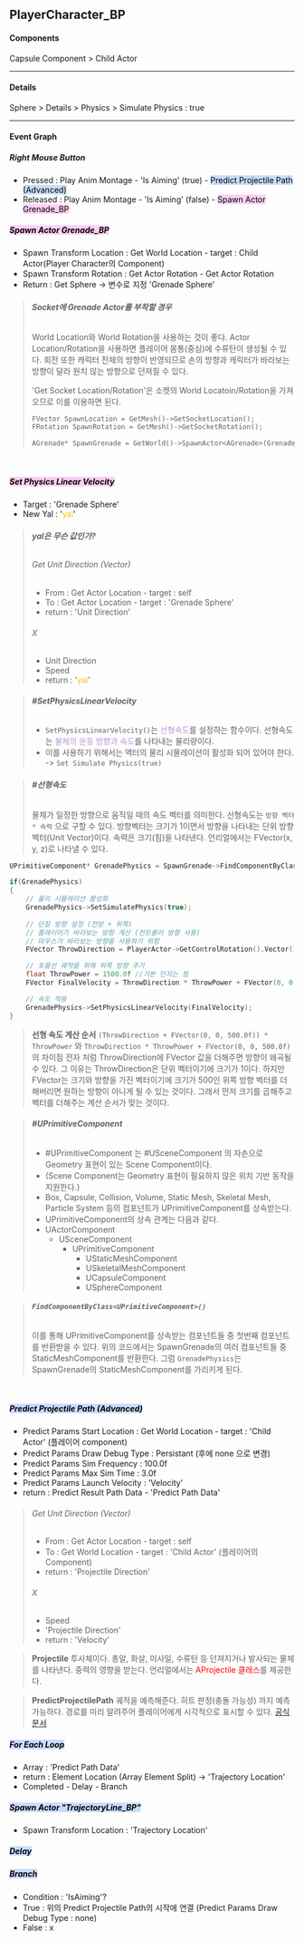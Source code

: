 ## PlayerCharacter_BP
#### Components
Capsule Component > Child Actor

---

#### Details
Sphere > Details > Physics > Simulate Physics : true  

---

#### Event Graph
##### Right Mouse Button
- Pressed : Play Anim Montage - 'Is Aiming' (true) - <mark style="background: #ADCCFFA6;">Predict Projectile Path (Advanced)</mark>
- Released : Play Anim Montage - 'Is Aiming' (false) - <mark style="background: #FFB8EBA6;">Spawn Actor Grenade_BP</mark>

##### <mark style="background: #FFB8EBA6;">Spawn Actor Grenade_BP</mark>
- Spawn Transform Location : Get World Location - target : Child Actor(Player Character의 Component)
- Spawn Transform Rotation : Get Actor Rotation - Get Actor Rotation
- Return : Get Sphere -> 변수로 지정 'Grenade Sphere'

> ###### __Socket에 Grenade Actor를 부착할 경우__
> World Location와 World Rotation을 사용하는 것이 좋다. Actor Location/Rotation을 사용하면 플레이어 몸통(중심)에 수류탄이 생성될 수 있다. 회전 또한 캐릭터 전체의 방향이 반영되므로 손의 방향과 캐릭터가 바라보는 방향이 달라 원치 않는 방향으로 던져질 수 있다.
>
>'Get Socket Location/Rotation'은 소켓의 World Locatoin/Rotation을 가져오므로 이를 이용하면 된다.
>```cpp
>FVector SpawnLocation = GetMesh()->GetSocketLocation();
>FRotation SpawnRotation = GetMesh()->GetSocketRotation();
>
>AGrenade* SpawnGrenade = GetWorld()->SpawnActor<AGrenade>(GrenadeClass, SpawnLocation, SpawnRotation);
>```

<br>

##### <mark style="background: #FFB8EBA6;">Set Physics Linear Velocity</mark>
- Target : 'Grenade Sphere'
- New Yal : '<span style="color:rgb(255, 192, 0)">yal</span>'

> ###### __yal은 무슨 값인가?__
> ###### Get Unit Direction (Vector)
> - From : Get Actor Location - target : self
> - To : Get Actor Location - target : 'Grenade Sphere'
> - return : 'Unit Direction'
>
> ###### X
> - Unit Direction
> - Speed
> - return : '<span style="color:rgb(255, 192, 0)">yal</span>'

> ###### __#SetPhysicsLinearVelocity__
> - `SetPhysicsLinearVelocity()`는 <span style="color:rgb(188, 149, 218)">선형속도</span>를 설정하는 함수이다. 선형속도는 <span style="color:rgb(188, 149, 218)">물체의 운동 방향과 속도</span>를 나타내는 물리량이다.
>- 이를 사용하기 위해서는 액터의 물리 시물레이션이 활성화 되어 있어야 한다.
-> `Set Simulate Physics(true)`

>###### __#선형속도__
>물체가 일정한 방향으로 움직일 때의 속도 벡터를 의미한다.
>선형속도는 `방향 벡터 * 속력` 으로 구할 수 있다.
>방향벡터는 크기가 1이면서 방향을 나타내는 단위 방향 벡터(Unit Vector)이다.
>속력은 크기(힘)을 나타낸다.
>언리얼에서는 FVector(x, y, z)로 나타낼 수 있다.

```cpp
UPrimitiveComponent* GrenadePhysics = SpawnGrenade->FindComponentByClass<UPrimitiveComponent>();

if(GrenadePhysics)
{
	// 물리 시뮬레이션 활성화
	GrenadePhysics->SetSimulatePhysics(true);
	
	// 던질 방향 설정 (전방 + 위쪽)
	// 플레이어가 바라보는 방향 계산 (컨트롤러 방향 사용)
	// 마우스가 바라보는 방향을 사용하기 위함
	FVector ThrowDirection = PlayerActor->GetControlRotation().Vector();

	// 포물선 궤적을 위해 위쪽 방향 추가
	float ThrowPower = 1500.0f //기본 던지는 힘
	FVector FinalVelocity = ThrowDirection * ThrowPower + FVector(0, 0, 500.0f); //위쪽 힘 추가

	// 속도 적용
	GrenadePhysics->SetPhysicsLinearVelocity(FinalVelocity);
}
```

>__선형 속도 계산 순서__
>`(ThrowDirection + FVector(0, 0, 500.0f)) * ThrowPower` 와 `ThrowDirection * ThrowPower + FVector(0, 0, 500.0f)`의 차이점
>전자 처럼 ThrowDirection에 FVector 값을 더해주면 방향이 왜곡될 수 있다. 그 이유는 ThrowDirection은 단위 벡터이기에 크기가 1이다. 하지만 FVector는 크기와 방향을 가진 벡터이기에 크기가 500인 위쪽 방향 벡터를 더해버리면 원하는 방향이 아니게 될 수 있는 것이다. 그래서 먼저 크기를 곱해주고 벡터를 더해주는 계산 순서가 맞는 것이다.

>###### __#UPrimitiveComponent__
>- #UPrimitiveComponent 는 #USceneComponent 의 자손으로 Geometry 표현이 있는 Scene Component이다. 
>- (Scene Component는 Geometry 표현이 필요하지 않은 위치 기반 동작을 지원한다.)
>- Box, Capsule, Collision, Volume, Static Mesh, Skeletal Mesh, Particle System 등의 컴포넌트가 UPrimitiveComponent를 상속받는다.
>- UPrimitiveComponent의 상속 관계는 다음과 같다.
>- UActorComponent
>	- USceneComponent
>		- UPrimitiveComponent
>			- UStaticMeshComponent
>			- USkeletalMeshComponent
>			- UCapsuleComponent
>			- USphereComponent

>###### __`FindComponentByClass<UPrimitiveComponent>()`__
>이를 통해 UPrimitiveComponent를 상속받는 컴포넌트들 중 첫번째 컴포넌트를 반환받을 수 있다. 위의 코드에서는 SpawnGrenade의 여러 컴포넌트들 중 StaticMeshComponent를 반환한다. 그럼 `GrenadePhysics`는 SpawnGrenade의 StaticMeshComponent를 가리키게 된다.

<br>

##### <mark style="background: #ADCCFFA6;">Predict Projectile Path (Advanced)</mark>
- Predict Params Start Location : Get World Location - target : 'Child Actor' (플레이어 component)
- Predict Params Draw Debug Type : Persistant (후에 none 으로 변경)
- Predict Params Sim Frequency : 100.0f
- Predict Params Max Sim Time : 3.0f
- Predict Params Launch Velocity : 'Velocity'
- return : Predict Result Path Data - 'Predict Path Data'

> ###### Get Unit Direction (Vector)
>  - From : Get Actor Location - target : self
>  - To : Get World Location - target : 'Child Actor' (플레이어의 Component)
>  - return : 'Projectile Direction'
>
> ###### X
> - Speed
> - 'Projectile Direction'
> - return : 'Velocity'

>__Projectile__
>투사체이다. 총알, 화살, 미사일, 수류탄 등 던져지거나 발사되는 물체를 나타낸다. 중력의 영향을 받는다. 언리얼에서는 <span style="color:rgb(255, 0, 0)">AProjectile 클래스</span>를 제공한다.

>__PredictProjectilePath__
>궤적을 예측해준다.
>히트 판정(충돌 가능성) 까지 예측 가능하다.
>경로를 미리 알려주어 플레이어에게 시각적으로 표시할 수 있다.
>[공식 문서](https://dev.epicgames.com/documentation/en-us/unreal-engine/BlueprintAPI/Game/PredictProjectilePathByObjectTyp-)

##### <mark style="background: #ADCCFFA6;">For Each Loop</mark>
- Array : 'Predict Path Data'
- return : Element Location (Array Element Split) -> 'Trajectory Location'
- Completed - Delay - Branch

##### <mark style="background: #ADCCFFA6;">Spawn Actor "TrajectoryLine_BP"</mark>
- Spawn Transform Location : 'Trajectory Location'

##### <mark style="background: #ADCCFFA6;">Delay</mark>

##### <mark style="background: #ADCCFFA6;">Branch</mark>
- Condition : 'IsAiming'?
- True : 위의 Predict Projectile Path의 시작에 연결 (Predict Params Draw Debug Type : none) 
- False : x
